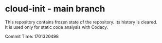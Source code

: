 # cloud-init - main branch

This repository contains frozen state of the repository.
Its history is cleared. It is used only for static code
analysis with Codacy.

Commit Time: 1701320498